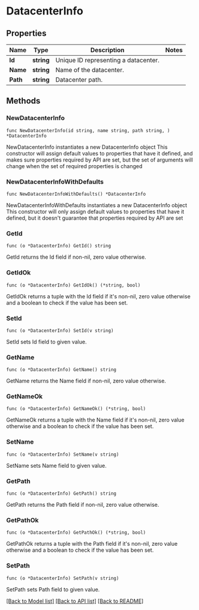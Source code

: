 # DatacenterInfo

## Properties

Name | Type | Description | Notes
------------ | ------------- | ------------- | -------------
**Id** | **string** | Unique ID representing a datacenter. | 
**Name** | **string** | Name of the datacenter. | 
**Path** | **string** | Datacenter path. | 

## Methods

### NewDatacenterInfo

`func NewDatacenterInfo(id string, name string, path string, ) *DatacenterInfo`

NewDatacenterInfo instantiates a new DatacenterInfo object
This constructor will assign default values to properties that have it defined,
and makes sure properties required by API are set, but the set of arguments
will change when the set of required properties is changed

### NewDatacenterInfoWithDefaults

`func NewDatacenterInfoWithDefaults() *DatacenterInfo`

NewDatacenterInfoWithDefaults instantiates a new DatacenterInfo object
This constructor will only assign default values to properties that have it defined,
but it doesn't guarantee that properties required by API are set

### GetId

`func (o *DatacenterInfo) GetId() string`

GetId returns the Id field if non-nil, zero value otherwise.

### GetIdOk

`func (o *DatacenterInfo) GetIdOk() (*string, bool)`

GetIdOk returns a tuple with the Id field if it's non-nil, zero value otherwise
and a boolean to check if the value has been set.

### SetId

`func (o *DatacenterInfo) SetId(v string)`

SetId sets Id field to given value.


### GetName

`func (o *DatacenterInfo) GetName() string`

GetName returns the Name field if non-nil, zero value otherwise.

### GetNameOk

`func (o *DatacenterInfo) GetNameOk() (*string, bool)`

GetNameOk returns a tuple with the Name field if it's non-nil, zero value otherwise
and a boolean to check if the value has been set.

### SetName

`func (o *DatacenterInfo) SetName(v string)`

SetName sets Name field to given value.


### GetPath

`func (o *DatacenterInfo) GetPath() string`

GetPath returns the Path field if non-nil, zero value otherwise.

### GetPathOk

`func (o *DatacenterInfo) GetPathOk() (*string, bool)`

GetPathOk returns a tuple with the Path field if it's non-nil, zero value otherwise
and a boolean to check if the value has been set.

### SetPath

`func (o *DatacenterInfo) SetPath(v string)`

SetPath sets Path field to given value.



[[Back to Model list]](../README.md#documentation-for-models) [[Back to API list]](../README.md#documentation-for-api-endpoints) [[Back to README]](../README.md)


